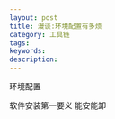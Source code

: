 ```yaml
---
layout: post
title: 漫谈:环境配置有多烦
category: 工具链
tags:
keywords: 
description: 
---
```


环境配置

软件安装第一要义
能安能卸